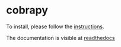 cobrapy
=======

To install, please follow the [instructions](INSTALL.md).

The documentation is visible at [readthedocs](https://cobrapy.readthedocs.org/en/latest/)
